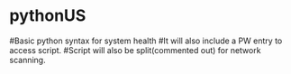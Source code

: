 # pythonUS
#Basic python syntax for system health
#It will also include a PW entry to access script.
#Script will also be split(commented out) for network scanning.
